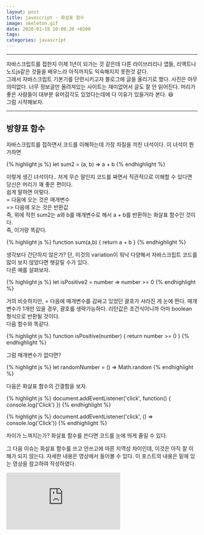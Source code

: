 ```yaml
---
layout: post
title: javascript - 화살표 함수
image: skeleton.gif
date: 2020-01-18 10:08:20 +0200
tags: 
categories: javascript
---
```


***

자바스크립트를 접한지 이제 1년이 되가는 것 같은데 다른 라이브러리나 앱들, 리액트나 노드js같은 것들을 배우느라 아직까지도 익숙해지지 못한것 같다.  
그래서 자바스크립트 기본기를 단련시키고자 블로그에 글을 올리기로 했다. 사진은 아무 의미없다. 너무 정보글만 올려져있는 사이트는 재미없어서 글도 잘 안 읽어진다. 머리가 좋은 사람들이 대부분 유머감각도 있었다는데에 다 이유가 있을거라 본다. :laughing:  
그럼 시작해보자.

***

## 방향표 함수

자바스크립트를 접하면서 코드를 이해하는데 가장 차질을 끼친 녀석이다. 이 녀석이 뭔가하면

{% highlight js %}
    let sum2 = (a, b) => a + b
{% endhighlight %}

이렇게 생긴 녀석이다.. 저게 무슨 말인지 코드를 짜면서 직관적으로 이해할 수 있다면 당신은 머리가 꽤 좋은 편이다.  
쉽게 말하면 이렇다.  
= 다음에 오는 것은 매개변수  
=> 다음에 오는 것은 반환값  
즉, 위에 적힌 sum2는 a와 b를 매개변수로 해서 a + b를 반환하는 화살표 함수인 것이다.  
즉, 이거랑 똑같다.  

{% highlight js %}
    function sum(a,b) {
        return a + b
    }
{% endhighlight %}



생각보다 간단하지 않은가? 단, 이것의 variation이 워낙 다양해서 자바스크립트 코드를 많이 보지 않았다면 헷갈릴 수가 있다.  
다른 예를 살펴보자.

{% highlight js %}
    let isPositive2 = number => number >= 0
{% endhighlight %}

거의 비슷하지만, = 다음에 매개변수를 감싸고 있었던 괄호가 사라진 게 눈에 띈다. 매개변수가 1개만 있을 경우, 괄호를 생략가능하다. 리턴값은 조건식이니까 아마 boolean 형식으로 반환될 것이다.   
다음 함수와 똑같다. 

{% highlight js %}
    function isPositive(number) { 
        return number >= 0
    }
{% endhighlight %}

그럼 매개변수가 없다면?  

{% highlight js %}
    let randomNumber = () => Math.random
{% endhighlight %}

다음은 화살표 함수의 간결함을 보자.

{% highlight js %}
    document.addEventListener('click', function() {
        console.log('Click')
    })
{% endhighlight %}


{% highlight js %}
    document.addEventListener('click', () => console.log('Click'))
{% endhighlight %}

차이가 느껴지는가? 화살표 함수를 쓴다면 코드를 눈에 띄게 줄일 수 있다.  

그 다음 이슈는 화살표 함수를 쓰고 안쓰고에 따른 지역성 차이인데, 이것은 아직 잘 이해가 되지 않는다. 자세한 내용은 영상에서 들어볼 수 있다. 이 포스트의 내용은 밑에 있는 영상을 참고하여 작성하였다. 

<iframe src="https://www.youtube.com/watch?v=h33Srr5J9nY" frameborder="0" allowfullscreen></iframe>